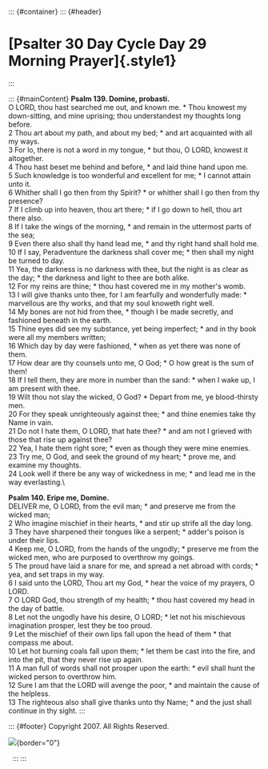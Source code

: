 ::: {#container}
::: {#header}
# [Psalter 30 Day Cycle Day 29 Morning Prayer]{.style1}
:::

::: {#mainContent}
**Psalm 139. Domine, probasti.**\
O LORD, thou hast searched me out, and known me. \* Thou knowest my
down-sitting, and mine uprising; thou understandest my thoughts long
before.\
2 Thou art about my path, and about my bed; \* and art acquainted with
all my ways.\
3 For lo, there is not a word in my tongue, \* but thou, O LORD, knowest
it altogether.\
4 Thou hast beset me behind and before, \* and laid thine hand upon me.\
5 Such knowledge is too wonderful and excellent for me; \* I cannot
attain unto it.\
6 Whither shall I go then from thy Spirit? \* or whither shall I go then
from thy presence?\
7 If I climb up into heaven, thou art there; \* if I go down to hell,
thou art there also.\
8 If I take the wings of the morning, \* and remain in the uttermost
parts of the sea;\
9 Even there also shall thy hand lead me, \* and thy right hand shall
hold me.\
10 If I say, Peradventure the darkness shall cover me; \* then shall my
night be turned to day.\
11 Yea, the darkness is no darkness with thee, but the night is as clear
as the day; \* the darkness and light to thee are both alike.\
12 For my reins are thine; \* thou hast covered me in my mother\'s
womb.\
13 I will give thanks unto thee, for I am fearfully and wonderfully
made: \* marvellous are thy works, and that my soul knoweth right well.\
14 My bones are not hid from thee, \* though I be made secretly, and
fashioned beneath in the earth.\
15 Thine eyes did see my substance, yet being imperfect; \* and in thy
book were all my members written;\
16 Which day by day were fashioned, \* when as yet there was none of
them.\
17 How dear are thy counsels unto me, O God; \* O how great is the sum
of them!\
18 If I tell them, they are more in number than the sand: \* when I wake
up, I am present with thee.\
19 Wilt thou not slay the wicked, O God? \* Depart from me, ye
blood-thirsty men.\
20 For they speak unrighteously against thee; \* and thine enemies take
thy Name in vain.\
21 Do not I hate them, O LORD, that hate thee? \* and am not I grieved
with those that rise up against thee?\
22 Yea, I hate them right sore; \* even as though they were mine
enemies.\
23 Try me, O God, and seek the ground of my heart; \* prove me, and
examine my thoughts.\
24 Look well if there be any way of wickedness in me; \* and lead me in
the way everlasting.\

**Psalm 140. Eripe me, Domine.**\
DELIVER me, O LORD, from the evil man; \* and preserve me from the
wicked man;\
2 Who imagine mischief in their hearts, \* and stir up strife all the
day long.\
3 They have sharpened their tongues like a serpent; \* adder\'s poison
is under their lips.\
4 Keep me, O LORD, from the hands of the ungodly; \* preserve me from
the wicked men, who are purposed to overthrow my goings.\
5 The proud have laid a snare for me, and spread a net abroad with
cords; \* yea, and set traps in my way.\
6 I said unto the LORD, Thou art my God, \* hear the voice of my
prayers, O LORD.\
7 O LORD God, thou strength of my health; \* thou hast covered my head
in the day of battle.\
8 Let not the ungodly have his desire, O LORD; \* let not his
mischievous imagination prosper, lest they be too proud.\
9 Let the mischief of their own lips fall upon the head of them \* that
compass me about.\
10 Let hot burning coals fall upon them; \* let them be cast into the
fire, and into the pit, that they never rise up again.\
11 A man full of words shall not prosper upon the earth: \* evil shall
hunt the wicked person to overthrow him.\
12 Sure I am that the LORD will avenge the poor, \* and maintain the
cause of the helpless.\
13 The righteous also shall give thanks unto thy Name; \* and the just
shall continue in thy sight.
:::

::: {#footer}
Copyright 2007. All Rights Reserved.

![](http://stats.superstats.com/b/ss/DAVIDMCMANNES/1){border="0"}

 
:::
:::

